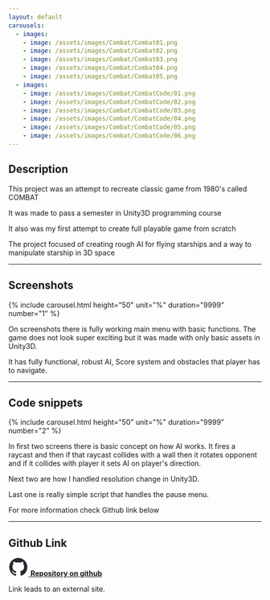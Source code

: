 ```yaml
---
layout: default
carousels:
  - images: 
    - image: /assets/images/Combat/Combat01.png
    - image: /assets/images/Combat/Combat02.png
    - image: /assets/images/Combat/Combat03.png
    - image: /assets/images/Combat/Combat04.png
    - image: /assets/images/Combat/Combat05.png
  - images: 
    - image: /assets/images/Combat/CombatCode/01.png
    - image: /assets/images/Combat/CombatCode/02.png
    - image: /assets/images/Combat/CombatCode/03.png
    - image: /assets/images/Combat/CombatCode/04.png
    - image: /assets/images/Combat/CombatCode/05.png
    - image: /assets/images/Combat/CombatCode/06.png
---
```

<!-- -->

## Description

This project was an attempt to recreate classic game from 1980's called COMBAT

It was made to pass a semester in Unity3D programming course

It also was my first attempt to create full playable game from scratch 

The project focused of creating rough AI for flying starships and a way to manipulate starship in 3D space

* * *

## Screenshots
  
  {% include carousel.html height="50" unit="%" duration="9999" number="1" %}

On screenshots there is fully working main menu with basic functions. The game does not look super exciting but it was made with only basic assets in Unity3D.

It has fully functional, robust AI, Score system and obstacles that player has to navigate.

* * *

## Code snippets

{% include carousel.html height="50" unit="%" duration="9999" number="2" %}
  
In first two screens there is basic concept on how AI works. It fires a raycast and then if that raycast collides with a wall then it rotates opponent and if it collides with player it sets AI on player's direction.

Next two are how I handled resolution change in Unity3D. 

Last one is really simple script that handles the pause menu. 
 
For more information check Github link below

* * *

## Github Link
[![GithubLogo](/assets/images/github-icon.svg) **Repository on github**](https://github.com/Yagami19/Combat3D)

Link leads to an external site.

